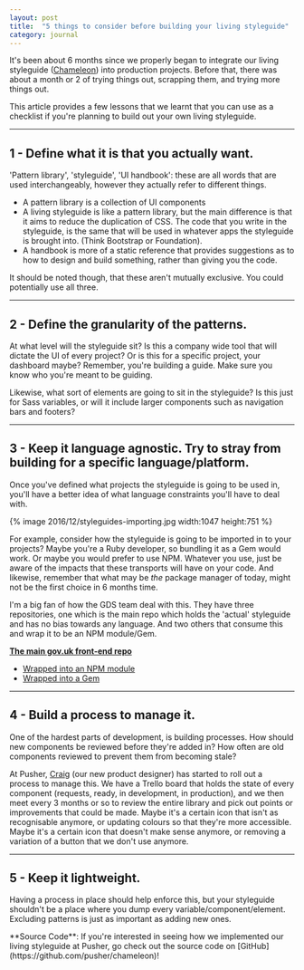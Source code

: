 ```yaml
---
layout: post
title:  "5 things to consider before building your living styleguide"
category: journal
---
```


It's been about 6 months since we properly began to integrate our living styleguide ([Chameleon](/project/pusher-chameleon/)) into production projects. Before that, there was about a month or 2 of trying things out, scrapping them, and trying more things out.

This article provides a few lessons that we learnt that you can use as a checklist if you're planning to build out your own living styleguide.

* * *

## 1 - Define what it is that you actually want.
'Pattern library', 'styleguide', 'UI handbook': these are all words that are used interchangeably, however they actually refer to different things.

- A pattern library is a collection of UI components
- A living styleguide is like a pattern library, but the main difference is that it aims to reduce the duplication of CSS. The code that you write in the styleguide, is the same that will be used in whatever apps the styleguide is brought into. (Think Bootstrap or Foundation).
- A handbook is more of a static reference that provides suggestions as to how to design and build something, rather than giving you the code.

It should be noted though, that these aren't mutually exclusive. You could potentially use all three.

* * *

## 2 - Define the granularity of the patterns.
At what level will the styleguide sit? Is this a company wide tool that will dictate the UI of every project? Or is this for a specific project, your dashboard maybe? Remember, you're building a guide. Make sure you know who you're meant to be guiding.

Likewise, what sort of elements are going to sit in the styleguide? Is this just for Sass variables, or will it include larger components such as navigation bars and footers?

* * *

## 3 - Keep it language agnostic. Try to stray from building for a specific language/platform.
Once you've defined what projects the styleguide is going to be used in, you'll have a better idea of what language constraints you'll have to deal with.

{% image 2016/12/styleguides-importing.jpg width:1047 height:751 %}

For example, consider how the styleguide is going to be imported in to your projects? Maybe you're a Ruby developer, so bundling it as a Gem would work. Or maybe you would prefer to use NPM. Whatever you use, just be aware of the impacts that these transports will have on your code. And likewise, remember that what may be _the_ package manager of today, might not be the first choice in 6 months time.

I'm a big fan of how the GDS team deal with this. They have three repositories, one which is the main repo which holds the 'actual' styleguide and has no bias towards any language. And two others that consume this and wrap it to be an NPM module/Gem.

**[The main gov.uk front-end repo](https://github.com/alphagov/govuk_frontend_toolkit)**

- [Wrapped into an NPM module](https://github.com/alphagov/govuk_frontend_toolkit_npm)
- [Wrapped into a Gem](https://github.com/alphagov/govuk_frontend_toolkit_gem)

* * *

## 4 - Build a process to manage it.
One of the hardest parts of development, is building processes. How should new components be reviewed before they're added in? How often are old components reviewed to prevent them from becoming stale?

At Pusher, [Craig](https://twitter.com/_ctfd_uk) (our new product designer) has started to roll out a process to manage this. We have a Trello board that holds the state of every component (requests, ready, in development, in production), and we then meet every 3 months or so to review the entire library and pick out points or improvements that could be made. Maybe it's a certain icon that isn't as recognisable anymore, or  updating colours so that they're more accessible. Maybe it's a certain icon that doesn't make sense anymore, or removing a variation of a button that we don't use anymore.

* * *

## 5 - Keep it lightweight.
Having a process in place should help enforce this, but your styleguide shouldn't be a place where you dump every variable/component/element. Excluding patterns is just as important as adding new ones.

<span class="alert">
**Source Code**: If you're interested in seeing how we implemented our living styleguide at Pusher, go check out the source code on  [GitHub](https://github.com/pusher/chameleon)!
</span>
